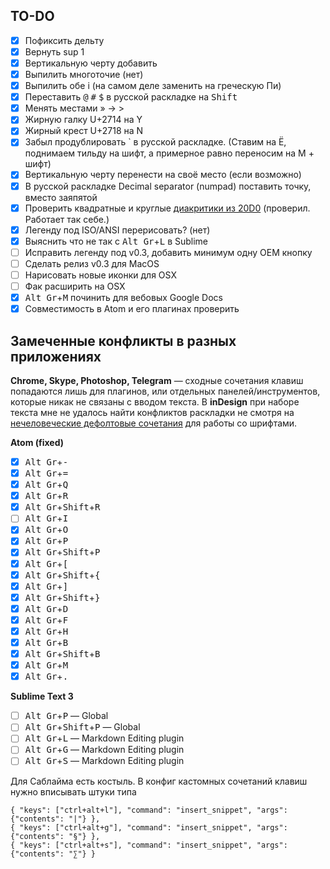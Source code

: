 ## TO-DO

- [x] Пофиксить дельту
- [x] Вернуть sup 1
- [x] Вертикальную черту добавить
- [x] Выпилить многоточие (нет)
- [x] Выпилить обе i (на самом деле заменить на греческую Пи)
- [x] Переставить <kbd>@</kbd> <kbd>#</kbd> <kbd>$</kbd> в русской раскладке на <kbd>Shift</kbd>
- [x] Менять местами » → >
- [x] Жирную галку U+2714 на Y
- [x] Жирный крест U+2718 на N
- [x] Забыл продублировать  \` в русской раскладке. (Ставим на Ё, поднимаем тильду на шифт, а примерное равно переносим на М + шифт)
- [x] Вертикальную черту перенести на своё место (если возможно)
- [x] В русской раскладке Decimal separator (numpad) поставить точку, вместо заяпятой
- [x] Проверить квадратные и круглые [диакритики из 20D0](http://unicode-table.com/ru/blocks/combining-diacritical-marks-for-symbols/) (проверил. Работает так себе.)
- [x] Легенду под ISO/ANSI перерисовать? (нет)
- [x] Выяснить что не так с <kbd>Alt Gr</kbd>+<kbd>L</kbd> в Sublime
- [ ] Исправить легенду под v0.3, добавить минимум одну OEM кнопку
- [ ] Сделать релиз v0.3 для MacOS
- [ ] Нарисовать новые иконки для OSX
- [ ] Фак расширить на OSX
- [x] <kbd>Alt Gr</kbd>+<kbd>M</kbd> починить для вебовых Google Docs
- [x] Совместимость в Atom и его плагинах проверить

## Замеченные конфликты в разных приложениях
**Chrome, Skype, Photoshop, Telegram** — сходные сочетания клавиш попадаются лишь для плагинов, или отдельных панелей/инструментов, которые никак не связаны с вводом текста. В **inDesign** при наборе текста мне не удалось найти конфликтов раскладки не смотря на [нечеловеческие дефолтовые сочетания](https://helpx.adobe.com/indesign/using/default-keyboard-shortcuts.html) для работы со шрифтами.

**Atom (fixed)**

- [x] <kbd>Alt Gr</kbd>+<kbd>-</kbd>
- [x] <kbd>Alt Gr</kbd>+<kbd>=</kbd>
- [x] <kbd>Alt Gr</kbd>+<kbd>Q</kbd>
- [x] <kbd>Alt Gr</kbd>+<kbd>R</kbd>
- [x] <kbd>Alt Gr</kbd>+<kbd>Shift</kbd>+<kbd>R</kbd>
- [ ] <kbd>Alt Gr</kbd>+<kbd>I</kbd>
- [x] <kbd>Alt Gr</kbd>+<kbd>O</kbd>
- [x] <kbd>Alt Gr</kbd>+<kbd>P</kbd>
- [x] <kbd>Alt Gr</kbd>+<kbd>Shift</kbd>+<kbd>P</kbd>
- [x] <kbd>Alt Gr</kbd>+<kbd>[</kbd>
- [x] <kbd>Alt Gr</kbd>+<kbd>Shift</kbd>+<kbd>{</kbd>
- [x] <kbd>Alt Gr</kbd>+<kbd>]</kbd>
- [x] <kbd>Alt Gr</kbd>+<kbd>Shift</kbd>+<kbd>}</kbd>
- [x] <kbd>Alt Gr</kbd>+<kbd>D</kbd>
- [x] <kbd>Alt Gr</kbd>+<kbd>F</kbd>
- [x] <kbd>Alt Gr</kbd>+<kbd>H</kbd>
- [x] <kbd>Alt Gr</kbd>+<kbd>B</kbd>
- [x] <kbd>Alt Gr</kbd>+<kbd>Shift</kbd>+<kbd>B</kbd>
- [x] <kbd>Alt Gr</kbd>+<kbd>M</kbd>
- [x] <kbd>Alt Gr</kbd>+<kbd>.</kbd>

**Sublime Text 3**

- [ ] <kbd>Alt Gr</kbd>+<kbd>P</kbd> — Global
- [ ] <kbd>Alt Gr</kbd>+<kbd>Shift</kbd>+<kbd>P</kbd> — Global
- [ ] <kbd>Alt Gr</kbd>+<kbd>L</kbd> — Markdown Editing plugin
- [ ] <kbd>Alt Gr</kbd>+<kbd>G</kbd> — Markdown Editing plugin
- [ ] <kbd>Alt Gr</kbd>+<kbd>S</kbd> — Markdown Editing plugin

Для Саблайма есть костыль. В конфиг кастомных сочетаний клавиш нужно вписывать штуки типа

```
{ "keys": ["ctrl+alt+l"], "command": "insert_snippet", "args": {"contents": "|"} },
{ "keys": ["ctrl+alt+g"], "command": "insert_snippet", "args": {"contents": "§"} },
{ "keys": ["ctrl+alt+s"], "command": "insert_snippet", "args": {"contents": "∑"} }
```
